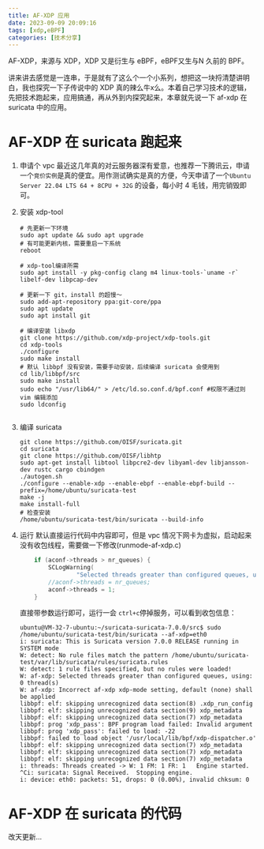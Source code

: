 ```yaml
---
title: AF-XDP 应用
date: 2023-09-09 20:09:16
tags: [xdp,eBPF]
categories: [技术分享]
---
```

AF-XDP，来源与 XDP，XDP 又是衍生与 eBPF，eBPF又生与N 久前的 BPF。

讲来讲去感觉是一连串，于是就有了这么个一个小系列，想把这一块捋清楚讲明白，我也探究一下子传说中的 XDP 真的辣么牛x么。本着自己学习技术的逻辑，先把技术跑起来，应用搞通，再从外到内探究起来，本章就先说一下 af-xdp 在 suricata 中的应用。

# AF-XDP 在 suricata 跑起来


1. 申请个 vpc
   最近这几年真的对云服务器深有爱意，也推荐一下腾讯云，申请一个`竞价实例`是真的便宜。用作测试确实是真的方便，今天申请了一个`Ubuntu Server 22.04 LTS 64 + 8CPU + 32G` 的设备，每小时 4 毛钱，用完销毁即可。
2. 安装 xdp-tool

   ```shell
   # 先更新一下环境
   sudo apt update && sudo apt upgrade
   # 有可能更新内核，需要重启一下系统
   reboot

   # xdp-tool编译所需
   sudo apt install -y pkg-config clang m4 linux-tools-`uname -r` libelf-dev libpcap-dev

   # 更新一下 git，install 的超慢～
   sudo add-apt-repository ppa:git-core/ppa
   sudo apt update
   sudo apt install git

   # 编译安装 libxdp
   git clone https://github.com/xdp-project/xdp-tools.git
   cd xdp-tools
   ./configure
   sudo make install
   # 默认 libbpf 没有安装，需要手动安装，后续编译 suricata 会使用到
   cd lib/libbpf/src
   sudo make install
   sudo echo "/usr/lib64/" > /etc/ld.so.conf.d/bpf.conf #权限不通过则 vim 编辑添加
   sudo ldconfig


   ```
3. 编译 suricata

   ```shell
   git clone https://github.com/OISF/suricata.git
   cd suricata
   git clone https://github.com/OISF/libhtp
   sudo apt-get install libtool libpcre2-dev libyaml-dev libjansson-dev rustc cargo cbindgen 
   ./autogen.sh
   ./configure --enable-xdp --enable-ebpf --enable-ebpf-build --prefix=/home/ubuntu/suricata-test
   make -j
   make install-full
   # 检查安装
   /home/ubuntu/suricata-test/bin/suricata --build-info

   ```
4. 运行
   默认直接运行代码中内容即可，但是 vpc 情况下网卡为虚拟，启动起来没有收包线程，需要做一下修改(runmode-af-xdp.c)

   ```c
       if (aconf->threads > nr_queues) {
           SCLogWarning(
                   "Selected threads greater than configured queues, using: %d thread(s)", nr_queues);
           //aconf->threads = nr_queues;
           aconf->threads = 1;
       }
   ```

   直接带参数运行即可，运行一会 `ctrl+c`停掉服务，可以看到收包信息：

   ```shell
   ubuntu@VM-32-7-ubuntu:~/suricata-suricata-7.0.0/src$ sudo /home/ubuntu/suricata-test/bin/suricata --af-xdp=eth0
   i: suricata: This is Suricata version 7.0.0 RELEASE running in SYSTEM mode
   W: detect: No rule files match the pattern /home/ubuntu/suricata-test/var/lib/suricata/rules/suricata.rules
   W: detect: 1 rule files specified, but no rules were loaded!
   W: af-xdp: Selected threads greater than configured queues, using: 0 thread(s)
   W: af-xdp: Incorrect af-xdp xdp-mode setting, default (none) shall be applied
   libbpf: elf: skipping unrecognized data section(8) .xdp_run_config
   libbpf: elf: skipping unrecognized data section(9) xdp_metadata
   libbpf: elf: skipping unrecognized data section(7) xdp_metadata
   libbpf: prog 'xdp_pass': BPF program load failed: Invalid argument
   libbpf: prog 'xdp_pass': failed to load: -22
   libbpf: failed to load object '/usr/local/lib/bpf/xdp-dispatcher.o'
   libbpf: elf: skipping unrecognized data section(7) xdp_metadata
   libbpf: elf: skipping unrecognized data section(7) xdp_metadata
   libbpf: elf: skipping unrecognized data section(7) xdp_metadata
   i: threads: Threads created -> W: 1 FM: 1 FR: 1   Engine started.
   ^Ci: suricata: Signal Received.  Stopping engine.
   i: device: eth0: packets: 51, drops: 0 (0.00%), invalid chksum: 0

   ```


# AF-XDP 在 suricata 的代码

改天更新...
